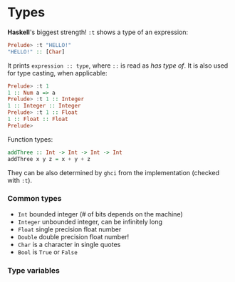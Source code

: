 # Types

**Haskell**'s biggest strength! `:t` shows a type of an expression:

```Haskell
Prelude> :t "HELLO!"  
"HELLO!" :: [Char]
```

It prints `expression :: type`, where `::` is read as *has type of*. It is also used for type casting, when applicable:

```Haskell
Prelude> :t 1
1 :: Num a => a
Prelude> :t 1 :: Integer
1 :: Integer :: Integer
Prelude> :t 1 :: Float
1 :: Float :: Float
Prelude>
```

Function types:

```Haskell
addThree :: Int -> Int -> Int -> Int  
addThree x y z = x + y + z
```

They can be also determined by `ghci` from the implementation (checked with `:t`).

### Common types

* `Int` bounded integer (# of bits depends on the machine)
* `Integer` unbounded integer, can be infinitely long
* `Float` single precision float number
* `Double` double precision float number!
* `Char` is a character in single quotes
* `Bool` is `True` or `False`

### Type variables
